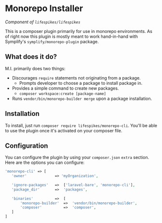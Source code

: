 # Monorepo Installer
_Component of `lifespikes/lifespikes`_

This is a composer plugin primarily for use in monorepo environments. As of
right now this plugin is mostly meant to work hand-in-hand with Symplify's 
`symplify/monorepo-plugin` package.

## What does it do?
M.I. primarily does two things:

 - Discourages `require` statements not originating from a package.
   - Prompts developer to choose a package to install package in.
 - Provides a simple command to create new packages.
   - `composer workspace:create [package-name]`
 - Runs `vendor/bin/monorepo-builder merge` upon a package installation.

## Installation
To install, just run `composer require lifespikes/monorepo-cli`. You'll
be able to use the plugin once it's activated on your composer file.

## Configuration
You can configure the plugin by using your `composer.json` `extra`
section. Here are the options you can configure:

```php
'monorepo-cli' => [
   'owner'             => 'myOrganization',
   
   'ignore-packages'   =>  ['laravel-bare', 'monorepo-cli'],
   'package_dir'       =>  'packages',
   
   'binaries'          =>  [
       'monorepo-builder'  =>  'vendor/bin/monorepo-builder',
       'composer'          =>  'composer',
   ]
]
```
